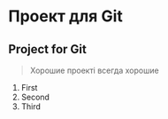 # Проект для Git
## Project for Git

> Хорошие проекті всегда хорошие

1. First
2. Second
3. Third

